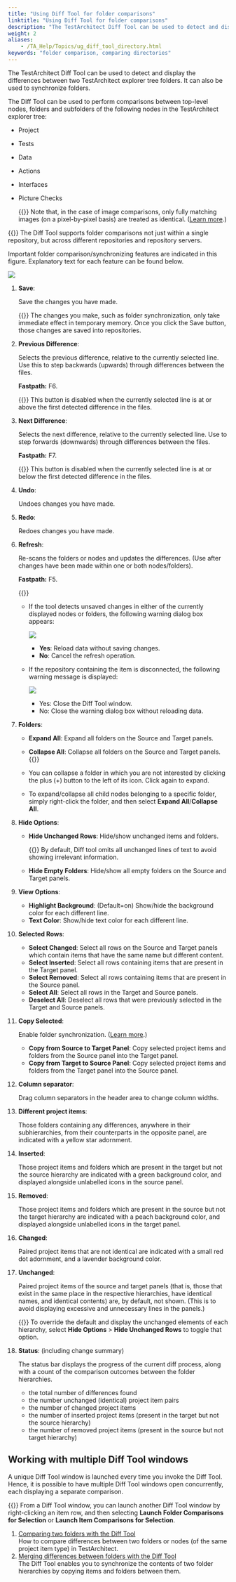 ```yaml
--- 
title: "Using Diff Tool for folder comparisons"
linktitle: "Using Diff Tool for folder comparisons"
description: "The TestArchitect Diff Tool can be used to detect and display the differences between two TestArchitect explorer tree folders. It can also be used to synchronize folders."
weight: 2
aliases: 
    - /TA_Help/Topics/ug_diff_tool_directory.html
keywords: "folder comparison, comparing directories"
---
```


The TestArchitect Diff Tool can be used to detect and display the differences between two TestArchitect explorer tree folders. It can also be used to synchronize folders.

The Diff Tool can be used to perform comparisons between top-level nodes, folders and subfolders of the following nodes in the TestArchitect explorer tree:

-   Project
-   Tests
-   Data
-   Actions
-   Interfaces
-   Picture Checks

    {{<important>}} Note that, in the case of image comparisons, only fully matching images \(on a pixel-by-pixel basis\) are treated as identical. \([Learn more](/TA_Automation/Topics/aut_image_comparison_techniques.html#section_bpj_xkg_wv).\)


{{<note>}} The Diff Tool supports folder comparisons not just within a single repository, but across different repositories and repository servers.

Important folder comparison/synchronizing features are indicated in this figure. Explanatory text for each feature can be found below.

![](/images/TA_Help/Images/diff_tool_node_comparison.png)

1.  **Save**:

    Save the changes you have made.

    {{<note>}} The changes you make, such as folder synchronization, only take immediate effect in temporary memory. Once you click the Save button, those changes are saved into repositories.

2.  **Previous Difference**:

    Selects the previous difference, relative to the currently selected line. Use this to step backwards \(upwards\) through differences between the files.

    **Fastpath:** F6.

    {{<note>}} This button is disabled when the currently selected line is at or above the first detected difference in the files.

3.  **Next Difference**:

    Selects the next difference, relative to the currently selected line. Use to step forwards \(downwards\) through differences between the files.

    **Fastpath:** F7.

    {{<note>}} This button is disabled when the currently selected line is at or below the first detected difference in the files.

4.  **Undo**:

    Undoes changes you have made.

5.  **Redo**:

    Redoes changes you have made.

6.  **Refresh**:

    Re-scans the folders or nodes and updates the differences. \(Use after changes have been made within one or both nodes/folders\).

    **Fastpath:** F5.

    {{<note>}}

    -   If the tool detects unsaved changes in either of the currently displayed nodes or folders, the following warning dialog box appears:

        ![](/images/TA_Help/Images/diff_tool_refresh.png)

        -   **Yes**: Reload data without saving changes.
        -   **No**: Cancel the refresh operation.
    -   If the repository containing the item is disconnected, the following warning message is displayed:

        ![](/images/TA_Help/Images/diff_tool_refresh_2.png)

        -   Yes: Close the Diff Tool window.
        -   No: Close the warning dialog box without reloading data.
7.  **Folders**:

    -   **Expand All**: Expand all folders on the Source and Target panels.
    -   **Collapse All**: Collapse all folders on the Source and Target panels.
    {{<tip>}}

    -   You can collapse a folder in which you are not interested by clicking the plus \(+\) button to the left of its icon. Click again to expand.
    -   To expand/collapse all child nodes belonging to a specific folder, simply right-click the folder, and then select **Expand All**/**Collapse All**.
8.  **Hide Options**:
    -   **Hide Unchanged Rows**: Hide/show unchanged items and folders.

        {{<note>}} By default, Diff tool omits all unchanged lines of text to avoid showing irrelevant information.

    -   **Hide Empty Folders**: Hide/show all empty folders on the Source and Target panels.
9.  **View Options**:
    -   **Highlight Background**: \(Default=on\) Show/hide the background color for each different line.
    -   **Text Color**: Show/hide text color for each different line.
10. **Selected Rows**:
    -   **Select Changed**: Select all rows on the Source and Target panels which contain items that have the same name but different content.
    -   **Select Inserted**: Select all rows containing items that are present in the Target panel.
    -   **Select Removed**: Select all rows containing items that are present in the Source panel.
    -   **Select All**: Select all rows in the Target and Source panels.
    -   **Deselect All**: Deselect all rows that were previously selected in the Target and Source panels.
11. **Copy Selected**:

    Enable folder synchronization. \([Learn more](/TA_Help/Topics/ug_diff_tool_copying_items_folders.html).\)

    -   **Copy from Source to Target Panel**: Copy selected project items and folders from the Source panel into the Target panel.
    -   **Copy from Target to Source Panel**: Copy selected project items and folders from the Target panel into the Source panel.
12. **Column separator**:

    Drag column separators in the header area to change column widths.

13. **Different project items**:

    Those folders containing any differences, anywhere in their subhierarchies, from their counterparts in the opposite panel, are indicated with a yellow star adornment.

14. **Inserted**:

    Those project items and folders which are present in the target but not the source hierarchy are indicated with a green background color, and displayed alongside unlabelled icons in the source panel.

15. **Removed**:

    Those project items and folders which are present in the source but not the target hierarchy are indicated with a peach background color, and displayed alongside unlabelled icons in the target panel.

16. **Changed**:

    Paired project items that are not identical are indicated with a small red dot adornment, and a lavender background color.

17. **Unchanged**:

    Paired project items of the source and target panels \(that is, those that exist in the same place in the respective hierarchies, have identical names, and identical contents\) are, by default, not shown. \(This is to avoid displaying excessive and unnecessary lines in the panels.\)

    {{<note>}} To override the default and display the unchanged elements of each hierarchy, select **Hide Options** \> **Hide Unchanged Rows** to toggle that option.

18. **Status**: \(including change summary\)

    The status bar displays the progress of the current diff process, along with a count of the comparison outcomes between the folder hierarchies.

    -   the total number of differences found
    -   the number unchanged \(identical\) project item pairs
    -   the number of changed project items
    -   the number of inserted project items \(present in the target but not the source hierarchy\)
    -   the number of removed project items \(present in the source but not target hierarchy\)

## Working with multiple Diff Tool windows

A unique Diff Tool window is launched every time you invoke the Diff Tool. Hence, it is possible to have multiple Diff Tool windows open concurrently, each displaying a separate comparison.

{{<tip>}} From a Diff Tool window, you can launch another Diff Tool window by right-clicking an item row, and then selecting **Launch Folder Comparisons for Selection** or **Launch Item Comparisons for Selection**.

1.  [Comparing two folders with the Diff Tool](/TA_Help/Topics/ug_diff_tool_comparing_directories.html)  
How to compare differences between two folders or nodes \(of the same project item type\) in TestArchitect.
2.  [Merging differences between folders with the Diff Tool](/TA_Help/Topics/ug_diff_tool_copying_items_folders.html)  
The Diff Tool enables you to synchronize the contents of two folder hierarchies by copying items and folders between them.




